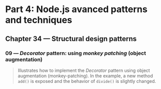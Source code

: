 # Part 4: Node.js avanced patterns and techniques
## Chapter 34 &mdash; Structural design patterns
### 09 &mdash; *Decorator* pattern: using *monkey patching* (object augmentation)
> Illustrates how to implement the *Decorator* pattern using object augmentation (monkey-patching). In the example, a new method `add()` is exposed and the behavior of `divide()` is slightly changed.
